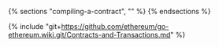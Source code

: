 {% sections "compiling-a-contract", "" %}
{% endsections %}

{% include "git+https://github.com/ethereum/go-ethereum.wiki.git/Contracts-and-Transactions.md" %}
